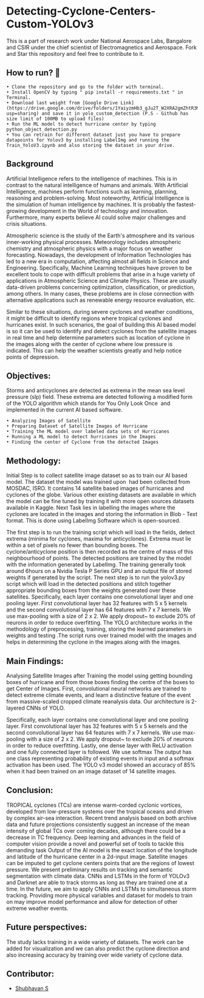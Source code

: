 # Detecting-Cyclone-Centers-Custom-YOLOv3

This is a part of research work under National Aerospace Labs, Bangalore and CSIR under the chief scientist of Electromagnetics and Aerospace.
Fork and Star this repository and feel free to contribute to it.

## How to run? :runner:

    • Clone the repository and go to the folder with terminal. 
    • Install OpenCV by typing " pip install -r requirements.txt " in Terminal. 
    • Download last weight from [Google Drive Link](https://drive.google.com/drive/folders/1YaiyzmHb3_gJu2T_W2XRA2gmZhtR3Mxz?usp=sharing) and save it in yolo_custom_detection (P.S - Github has size limit of 100MB to upload files)
    • Run the ML model to detect hurricane center by typing python_object_detection.py
    • You can retrain for different dataset just you have to prepare datapoints for Yolov3 by installing LabelImg and running the Train_YoloV3.ipynb and also storing the dataset in your drive.

## Background

Artificial Intelligence refers to the intelligence of machines. This is in contrast to the natural intelligence of humans and animals. With Artificial Intelligence, machines perform functions such as learning, planning, reasoning and problem-solving. Most noteworthy, Artificial Intelligence is the simulation of human intelligence by machines. It is probably the fastest-growing development in the World of technology and innovation. Furthermore, many experts believe AI could solve major challenges and crisis situations.

Atmospheric science is the study of the Earth's atmosphere and its various inner-working physical processes. Meteorology includes atmospheric chemistry and atmospheric physics with a major focus on weather forecasting. Nowadays, the development of Information Technologies has led to a new era in computation, affecting almost all fields in Science and Engineering. Specifically, Machine Learning techniques have proven to be excellent tools to cope with difficult problems that arise in a huge variety of applications in Atmospheric Science and Climate Physics. These are usually data-driven problems concerning optimization, classification, or prediction, among others. In many cases, these problems are in close connection with alternative applications such as renewable energy resource evaluation, etc.

Similar to these situations, during severe cyclones and weather conditions, it might be difficult to identify regions where tropical cyclones and hurricanes exist. In such scenarios, the goal of building this AI based model is so it can be used to identify and detect cyclones from the satellite images in real time and help determine parameters such as location of cyclone in the images along with the center of cyclone where low pressure is indicated. This can help the weather scientists greatly and help notice points of depression.
                       
## Objectives:
 Storms and anticyclones are detected as extrema in the mean sea level pressure (slp) field. These extrema are detected following a modified form of the YOLO algorithm which stands for You Only Look Once  and implemented in the current AI based software.

    • Analyzing Images of Satellite 
    • Preparing Dataset of Satellite Images of Hurricane 
    • Training the ML model over labeled data sets of Hurricanes
    • Running a ML model to detect hurricanes in the Images
    • Finding the center of Cyclone from the detected Images                                       

## Methodology:

Initial Step is to collect satellite image dataset so as to train our AI based model. The dataset the model was trained upon  had been collected from MOSDAC, ISRO. It contains 14 satellite based images of hurricanes and cyclones of the globe.
Various other existing datasets are available in which the model can be fine tuned by training it with more open sources datasets available in Kaggle. Next Task lies in labelling the images where the cyclones are located in the images and storing the information in Blob - Text format. This is done using LabelImg Software which is open-sourced.

The first step is to run the training script which will load in the fields, detect extrema (minima for cyclones, maxima for anticyclones). Extrema must lie within a set of pixels no fewer than bounding boxes. The cyclone/anticyclone position is then recorded as the centre of mass of this neighbourhood of points. The detected positions are trained by the model with the information generated by LabelImg. The training generally took around 6hours on a Nvidia Tesla P Series GPU and an output file of stored weights if generated by the script.
The next step is to run the yolov3.py script which will load in the detected positions and stitch together appropriate bounding boxes from the weights generated over these satellites. Specifically, each layer contains one convolutional layer and one pooling layer. First convolutional layer has 32 features with 5 x 5 kernels and the second convolutional layer has 64 features with 7 x 7 kernels. We use max-pooling with a size of 2 x 2. We apply dropout~ to exclude 20% of neurons in order to reduce overfitting. The YOLO architecture works in the methodology of preprocessing, training, storing the learned parameters in weights and testing .The script runs over trained model with the images and helps in determining the cyclone in the images along with the images.

         
## Main Findings: 
Analysing Satellite Images after Training the model using getting bounding boxes of hurricane and from those boxes finding the centre of the boxes to get Center of Images. First, convolutional neural networks are trained to detect extreme climate events, and learn a distinctive feature of the event from massive-scaled cropped climate reanalysis data. Our architecture is 2-layered CNNs of YOLO.

Specifically, each layer contains one convolutional layer and one pooling layer. First convolutional layer has 32 features with 5 x 5 kernels and the second convolutional layer has 64 features with 7 x 7 kernels. We use max-pooling with a size of 2 x 2. We apply dropout~ to exclude 20% of neurons in order to reduce overfitting. Lastly, one dense layer with ReLU activation and one fully connected layer is followed. We use softmax The output has one class representing probability of existing events in input and a softmax activation has been used. The YOLO v3 model showed an accuracy of 85% when it had been trained on an image dataset of 14 satellite images.
                                                                                   
       
## Conclusion: 
TROPICAL cyclones (TCs) are intense warm-corded cyclonic vortices, developed from low-pressure systems over the tropical oceans and driven by complex air-sea interaction. Recent trend analysis based on both archive data and future projections consistently suggest an increase of the mean intensity of global TCs over coming decades, although there could be a decrease in TC frequency. Deep learning and advances in the field of computer vision provide a novel and powerful set of tools to tackle this demanding task
Output of the AI model is the exact location of the longitude and latitude of the hurricane center in a 2d-input image. Satellite images can be imputed to get cyclone centers points that are the regions of lowest pressure. We present preliminary results on tracking and semantic segmentation with climate data. CNNs and LSTMs in the form of YOLOv3 and Darknet are able to track storms as long as they are trained one at a time. In the future, we aim to apply CNNs and LSTMs to simultaneous storm tracking. Providing more physical variables and dataset for models to train on may improve model performance and allow for detection of other extreme weather events.

## Future perspectives:
The study lacks training in a wide variety of datasets. The work can be added for visualization and we can also predict the cyclone direction and also increasing accuracy by training over wide variety of cyclone data.

## Contributor:

* [Shubhayan S](https://mailto:shubhayan1998@gmail.com)
